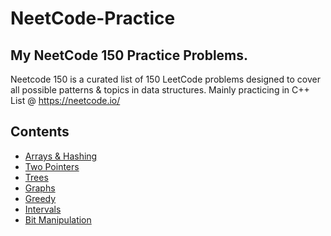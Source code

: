 # NeetCode-Practice

## My NeetCode 150 Practice Problems. 
Neetcode 150 is a curated list of 150 LeetCode problems designed to cover all possible patterns & topics in data structures. 
Mainly practicing in C++
List @ https://neetcode.io/ 

## Contents
- [Arrays & Hashing](https://github.com/IvanLai-952/NeetCode-Practice/tree/main/Arrays%20%26%20Hashing)
- [Two Pointers](https://github.com/IvanLai-952/NeetCode-Practice/tree/main/Two%20Pointers/)
- [Trees](https://github.com/IvanLai-952/NeetCode-Practice/tree/main/Trees/)
- [Graphs](https://github.com/IvanLai-952/NeetCode-Practice/tree/main/Graphs/)
- [Greedy](https://github.com/IvanLai-952/NeetCode-Practice/tree/main/Greedy/)
- [Intervals](https://github.com/IvanLai-952/NeetCode-Practice/tree/main/Intervals/)
- [Bit Manipulation](https://github.com/IvanLai-952/NeetCode-Practice/tree/main/Bit%20Manipulation/)